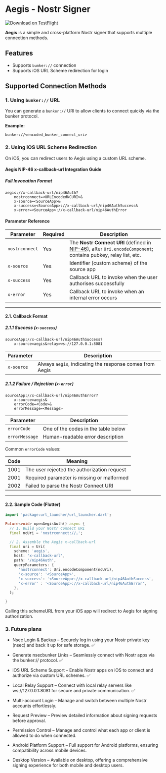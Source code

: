 # Aegis - Nostr Signer

[![Download on TestFlight](https://img.shields.io/badge/TestFlight-Download-blue?logo=apple)](https://testflight.apple.com/join/DUzVMDMK)

**Aegis** is a simple and cross-platform Nostr signer that supports multiple connection methods. 

## Features

- Supports `bunker://` connection
- Supports iOS URL Scheme redirection for login

## Supported Connection Methods

### 1. Using `bunker://` URL

You can generate a `bunker://` URI to allow clients to connect quickly via the bunker protocol.

**Example:**

`bunker://<encoded_bunker_connect_uri>`

### 2. Using iOS URL Scheme Redirection

On iOS, you can redirect users to Aegis using a custom URL scheme.

#### Aegis NIP-46 x-callback-url Integration Guide

##### Full Invocation Format
```text
aegis://x-callback-url/nip46Auth?
    nostrconnect=<URLEncodedNCURI>&
    x-source=<SourceApp>&
    x-success=<SourceApp>://x-callback-url/nip46AuthSuccess&
    x-error=<SourceApp>://x-callback-url/nip46AuthError
```

#### Parameter Reference
| Parameter | Required | Description |
|-----------|----------|-------------|
| `nostrconnect` | Yes | The **Nostr Connect URI** (defined in [NIP-46](https://github.com/nostr-protocol/nips/blob/master/46.md)), after `Uri.encodeComponent`; contains pubkey, relay list, etc. |
| `x-source` | Yes | Identifier (custom scheme) of the source app |
| `x-success` | Yes | Callback URL to invoke when the user authorises successfully |
| `x-error` | Yes | Callback URL to invoke when an internal error occurs |

---

#### 2.1. Callback Format

##### 2.1.1 Success (`x-success`)
```text
sourceApp://x-callback-url/nip46AuthSuccess?
    x-source=aegis&relay=ws://127.0.0.1:8081
```
| Parameter | Description |
|-----------|-------------|
| `x-source` | Always `aegis`, indicating the response comes from Aegis |

##### 2.1.2 Failure / Rejection (`x-error`)
```text
sourceApp://x-callback-url/nip46AuthError?
    x-source=aegis&
    errorCode=<Code>&
    errorMessage=<Message>
```
| Parameter | Description |
|-----------|-------------|
| `errorCode` | One of the codes in the table below |
| `errorMessage` | Human-readable error description |

Common `errorCode` values:

| Code | Meaning |
|------|---------|
| 1001 | The user rejected the authorization request |
| 2001 | Required parameter is missing or malformed |
| 2002 | Failed to parse the Nostr Connect URI |

---

#### 2.2. Sample Code (Flutter)
```dart
import 'package:url_launcher/url_launcher.dart';

Future<void> openAegisAuth() async {
  // 1. Build your Nostr Connect URI
  final ncUri = 'nostrconnect://…';

  // 2. Assemble the Aegis x-callback-url
  final uri = Uri(
    scheme: 'aegis',
    host: 'x-callback-url',
    path: '/nip46Auth',
    queryParameters: {
      'nostrconnect': Uri.encodeComponent(ncUri),
      'x-source': '<SourceApp>',
      'x-success': '<SourceApp>://x-callback-url/nip46AuthSuccess',
      'x-error' : '<SourceApp>://x-callback-url/nip46AuthError',
    },
  );

}
```

Calling this schemeURL from your iOS app will redirect to Aegis for signing authorization.


### 3. Future plans

- Nsec Login & Backup – Securely log in using your Nostr private key (nsec) and back it up for safe storage. ✅


-	Generate nsecbunker Links – Seamlessly connect with Nostr apps via the bunker:// protocol. ✅

	
-	iOS URL Scheme Support – Enable Nostr apps on iOS to connect and authorize via custom URL schemes. ✅

	
-	Local Relay Support – Connect with local relay servers like ws://127.0.0.1:8081 for secure and private communication. ✅

	
-	Multi-account Login – Manage and switch between multiple Nostr accounts effortlessly. 

	
-	Request Preview – Preview detailed information about signing requests before approval. 

	
-	Permission Control – Manage and control what each app or client is allowed to do when connected. 

	
-	Android Platform Support – Full support for Android platforms, ensuring compatibility across mobile devices. 

	
-	Desktop Version – Available on desktop, offering a comprehensive signing experience for both mobile and desktop users. 


